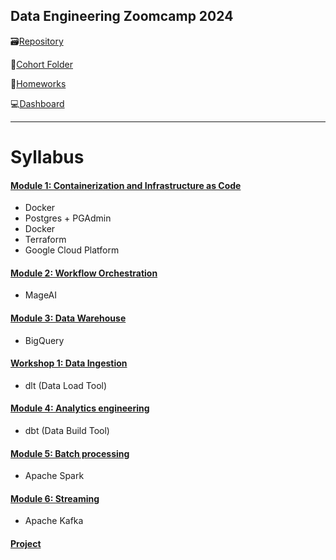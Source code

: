 ## Data Engineering Zoomcamp 2024

🗃️[Repository](https://github.com/DataTalksClub/data-engineering-zoomcamp)

📁[Cohort Folder](https://github.com/DataTalksClub/data-engineering-zoomcamp/tree/main/cohorts%2F2024)

📜[Homeworks](https://courses.datatalks.club/de-zoomcamp-2024/)

💻[Dashboard](https://dezoomcamp.streamlit.app/Course%20Overview)

---

# Syllabus
#### [Module 1: Containerization and Infrastructure as Code](https://github.com/DataTalksClub/data-engineering-zoomcamp/blob/main/01-docker-terraform)
- Docker
- Postgres + PGAdmin
- Docker
- Terraform
- Google Cloud Platform

#### [Module 2: Workflow Orchestration](https://github.com/DataTalksClub/data-engineering-zoomcamp/blob/main/02-workflow-orchestration)
- MageAI

#### [Module 3: Data Warehouse](https://github.com/DataTalksClub/data-engineering-zoomcamp/blob/main/cohorts/2024/workshops/dlt.md)
- BigQuery

#### [Workshop 1: Data Ingestion](https://github.com/DataTalksClub/data-engineering-zoomcamp/blob/main/03-data-warehouse)
- dlt (Data Load Tool)

#### [Module 4: Analytics engineering](https://github.com/DataTalksClub/data-engineering-zoomcamp/blob/main/04-analytics-engineering)
- dbt (Data Build Tool)

#### [Module 5: Batch processing](https://github.com/DataTalksClub/data-engineering-zoomcamp/blob/main/05-batch)
- Apache Spark

#### [Module 6: Streaming](https://github.com/DataTalksClub/data-engineering-zoomcamp/blob/main/06-streaming)
- Apache Kafka

#### [Project]()
